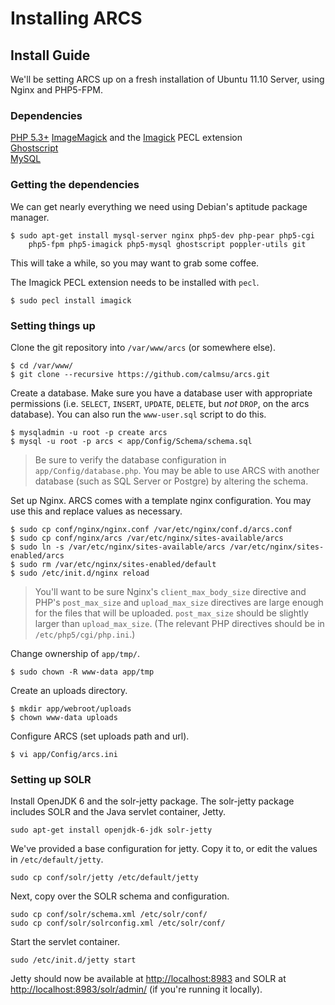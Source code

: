 Installing ARCS
===============

Install Guide
-------------
We'll be setting ARCS up on a fresh installation of Ubuntu 11.10 Server, using
Nginx and PHP5-FPM.

### Dependencies ###

[PHP 5.3+](http://php.net)
[ImageMagick](http://imagemagick.org)
and the [Imagick](http://php.net/manual/en/book.imagick.php) PECL extension  
[Ghostscript](http://www.ghostscript.com)   
[MySQL](http://mysql.com)  

### Getting the dependencies ###

We can get nearly everything we need using Debian's aptitude package
manager.

    $ sudo apt-get install mysql-server nginx php5-dev php-pear php5-cgi
        php5-fpm php5-imagick php5-mysql ghostscript poppler-utils git

This will take a while, so you may want to grab some coffee.

The Imagick PECL extension needs to be installed with `pecl`.

    $ sudo pecl install imagick
   
### Setting things up ###

Clone the git repository into `/var/www/arcs` (or somewhere else).
     
    $ cd /var/www/
    $ git clone --recursive https://github.com/calmsu/arcs.git
     
Create a database. Make sure you have a database user with appropriate
permissions (i.e. `SELECT`, `INSERT`, `UPDATE`, `DELETE`, but *not* `DROP`, on 
the arcs database). You can also run the `www-user.sql` script to do this.
    
    $ mysqladmin -u root -p create arcs
    $ mysql -u root -p arcs < app/Config/Schema/schema.sql
    
> Be sure to verify the database configuration in 
`app/Config/database.php`. You may be able to use ARCS with another database 
(such as SQL Server or Postgre) by altering the schema.

Set up Nginx. ARCS comes with a template nginx configuration. You may use
this and replace values as necessary.
     
    $ sudo cp conf/nginx/nginx.conf /var/etc/nginx/conf.d/arcs.conf
    $ sudo cp conf/nginx/arcs /var/etc/nginx/sites-available/arcs
    $ sudo ln -s /var/etc/nginx/sites-available/arcs /var/etc/nginx/sites-enabled/arcs
    $ sudo rm /var/etc/nginx/sites-enabled/default
    $ sudo /etc/init.d/nginx reload
     
> You'll want to be sure Nginx's `client_max_body_size` directive and
PHP's `post_max_size` and `upload_max_size` directives are large enough for the
files that will be uploaded. `post_max_size` should be slightly larger than 
`upload_max_size`. (The relevant PHP directives should be in 
`/etc/php5/cgi/php.ini`.)

Change ownership of `app/tmp/`.
   
    $ sudo chown -R www-data app/tmp

Create an uploads directory.   
      
    $ mkdir app/webroot/uploads
    $ chown www-data uploads
  
Configure ARCS (set uploads path and url).
     
    $ vi app/Config/arcs.ini

### Setting up SOLR ###

Install OpenJDK 6 and the solr-jetty package. The solr-jetty package includes 
SOLR and the Java servlet container, Jetty.

    sudo apt-get install openjdk-6-jdk solr-jetty

We've provided a base configuration for jetty. Copy it to, or edit the values in
`/etc/default/jetty`.

    sudo cp conf/solr/jetty /etc/default/jetty

Next, copy over the SOLR schema and configuration.
    
    sudo cp conf/solr/schema.xml /etc/solr/conf/
    sudo cp conf/solr/solrconfig.xml /etc/solr/conf/

Start the servlet container.

    sudo /etc/init.d/jetty start

Jetty should now be available at <http://localhost:8983> and SOLR at 
<http://localhost:8983/solr/admin/> (if you're running it locally).
